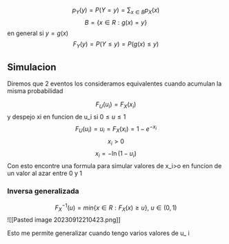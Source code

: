 $$p_Y(y)=P(Y=y)=\sum_{x \in B}p_X(x)$$
$$B = \{x \in R : g(x) = y\}$$
en general si $y = g(x)$
$$F_{Y}(y)= P(Y\leq y)= P(g(x)\leq y)$$

## Simulacion
Diremos que 2 eventos los consideramos equivalentes cuando acumulan la misma probabilidad

$$F_{U}(u_{i})=F_{X}(x_{i})$$ y despejo xi en funcion de u_i
si $0\leq u_{} \leq 1$
$$F_{U}(u_{i})=u_{i}=F_{X}(x_{i})=1-e^{-x_{i}}$$
$$x_{i}>0$$
$$x_{i}=-\ln(1-u_{i})$$
Con esto encontre una formula para simular valores de x_i>o en funcion de un valor al azar entre 0 y 1

### Inversa generalizada
$$F_{X}^{-1}(u)= min \{x \in R : F_{X}(x)\geq u\},\ u \in (0,1)$$
![[Pasted image 20230912210423.png]]

Esto me permite generalizar cuando tengo varios valores de u_ i